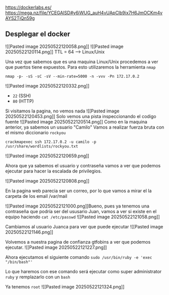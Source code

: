 https://dockerlabs.es/
https://mega.nz/file/YCEGAISD#y6iWUG_auH4vUApClb9ix7H6JmOCKm4vAYS2TjQn59g

## Desplegar el docker

![[Pasted image 20250522120058.png]]
![[Pasted image 20250522120114.png]]
TTL = 64 --> Linux/Unix

Una vez que sabemos que es una maquina Linux/Unix procedemos a ver que puertos tiene expuestos.
Para esto utilizaremos la herramienta `nmap`

`nmap -p- -sS -sC -sV --min-rate=5000 -n -vvv -Pn 172.17.0.2`

![[Pasted image 20250522120332.png]]
- `22` (SSH)
- `80` (HTTP)

Si visitamos la pagina, no vemos nada
![[Pasted image 20250522120453.png]]
Solo vemos una pista inspeccionando el codigo fuente
![[Pasted image 20250522120514.png]]
Como en la maquina anterior, ya sabemos un usuario "Camilo"
Vamos a realizar  fuerza bruta con el mismo diccionario `rockyou`

`crackmapexec ssh 172.17.0.2 -u camilo -p /usr/share/wordlists/rockyou.txt`

![[Pasted image 20250522120659.png]]

Ahora que ya sabemos el usuario y contraseña vamos a ver que podemos ejecutar para hacer la escalada de privilegios.

![[Pasted image 20250522120808.png]]

En la pagina web parecia ser un correo, por lo que vamos a mirar el la carpeta de los email
/var/mail

![[Pasted image 20250522121000.png]]Bueno, pues ya tenemos una contraseña que podría ser del ususario Juan, vamos a ver si existe en el equipo haciendo `cat /etc/passwd`
![[Pasted image 20250522121058.png]]

Cambiamos al usuario Juanca para ver que puede ejecutar
![[Pasted image 20250522121146.png]]

Volvemos a nuestra pagina de confianza gtfobins a ver que podemos ejecutar.
![[Pasted image 20250522121227.png]]

Ahora ejecutamos el siguiente comando `sudo /usr/bin/ruby -e 'exec "/bin/bash"'`

Lo que haremos con ese comando será ejecutar como super administrator `ruby` y remplazarlo con un `bash` 

Ya tenemos `root`
![[Pasted image 20250522121324.png]]

